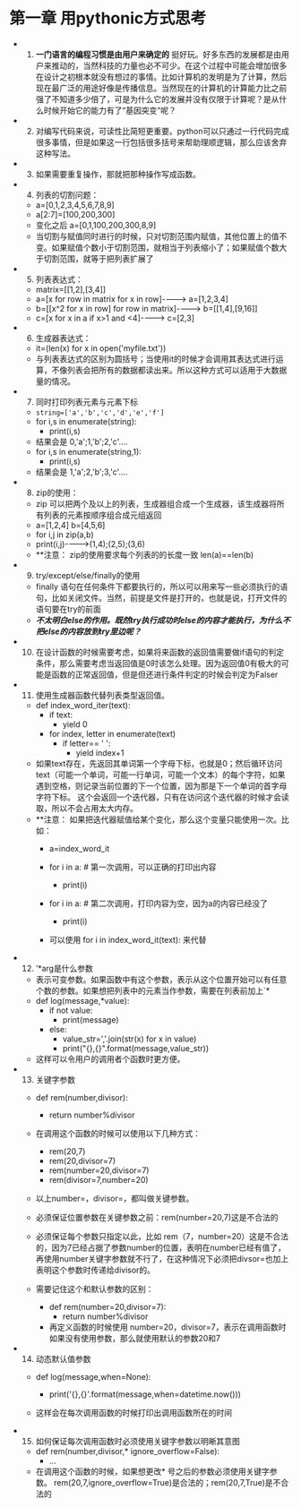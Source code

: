 # 第一章 用pythonic方式思考
* 1. **一门语言的编程习惯是由用户来确定的** 挺好玩。好多东西的发展都是由用户来推动的，当然科技的力量也必不可少。在这个过程中可能会增加很多在设计之初根本就没有想过的事情。比如计算机的发明是为了计算，然后现在最广泛的用途好像是传播信息。当然现在的计算机的计算能力比之前强了不知道多少倍了，可是为什么它的发展并没有仅限于计算呢？是从什么时候开始它的能力有了“基因突变”呢？

* 2. 对编写代码来说，可读性比简短更重要。python可以只通过一行代码完成很多事情，但是如果这一行包括很多括号来帮助理顺逻辑，那么应该舍弃这种写法。
* 3. 如果需要重复操作，那就把那种操作写成函数。
* 4. 列表的切割问题：
    * a=[0,1,2,3,4,5,6,7,8,9]
    * a[2:7]=[100,200,300]
    * 变化之后 a=[0,1,100,200,300,8,9]
    * 当切割与赋值同时进行的时候，只对切割范围内赋值，其他位置上的值不变。如果赋值个数小于切割范围，就相当于列表缩小了；如果赋值个数大于切割范围，就等于把列表扩展了
    
* 5. 列表表达式：
    * matrix=[[1,2],[3,4]]
    * a=[x for row in matrix for x in row]----> a=[1,2,3,4]
    * b=[[x^2 for x in row] for row in matrix]----> b=[[1,4],[9,16]]
    * c=[x for x in a if x>1 and <4]----> c=[2,3]
    
* 6. 生成器表达式：
    * it=(len(x) for x in open('myfile.txt'))
    * 与列表表达式的区别为圆括号；当使用it的时候才会调用其表达式进行运算，不像列表会把所有的数据都读出来。所以这种方式可以适用于大数据量的情况。

* 7. 同时打印列表元素与元素下标
   * `string=['a','b','c','d','e','f']`
   *  for i,s in enumerate(string):
      *   print(i,s)
   * 结果会是 0,'a';1,'b';2,'c'....
   * for i,s in enumerate(string,1):
     * print(i,s)
   * 结果会是 1,'a';2,'b';3,'c'....

* 8. zip的使用：
   * zip 可以把两个及以上的列表，生成器组合成一个生成器，该生成器将所有列表的元素按顺序组合成元组返回
   * a=[1,2,4]  b=[4,5,6]
   * for i,j in zip(a,b)
   *  print(i,j)---->(1,4);(2,5);(3,6)
   * **注意： zip的使用要求每个列表的的长度一致   len(a)==len(b)
* 9. try/except/else/finally的使用
   * finally 语句在任何条件下都要执行的，所以可以用来写一些必须执行的语句，比如关闭文件。当然，前提是文件是打开的，也就是说，打开文件的语句要在try的前面
   * **_不太明白else的作用。既然try执行成功时else的内容才能执行，为什么不把else的内容放到try里边呢？_**
   
* 10. 在设计函数的时候需要考虑，如果将来函数的返回值需要做if语句的判定条件，那么需要考虑当返回值是0时该怎么处理。因为返回值0有极大的可能是函数的正常返回值，但是但还进行条件判定的时候会判定为Falser

* 11. 使用生成器函数代替列表类型返回值。
   * def index_word_iter(text):
      * if text:
         * yield 0
      * for index, letter in enumerate(text)
         * if letter== ' ':
            * yield index+1
   * 如果text存在，先返回其单词第一个字母下标，也就是0；然后循环访问text（可能一个单词，可能一行单词，可能一个文本）的每个字符，如果遇到空格，则记录当前位置的下一个位置，因为那是下一个单词的首字母字符下标。 这个会返回一个迭代器，只有在访问这个迭代器的时候才会读取，所以不会占用太大内存。
   * **注意： 如果把迭代器赋值给某个变化，那么这个变量只能使用一次。比如：
      * a=index_word_it
      * for i in a: # 第一次调用，可以正确的打印出内容
         * print(i)
      
      * for i in a: # 第二次调用，打印内容为空，因为a的内容已经没了
         * print(i)
         
      * 可以使用 for i in index_word_it(text): 来代替

* 12.  ‵*arg是什么参数
   * 表示可变参数。如果函数中有这个参数，表示从这个位置开始可以有任意个数的参数。如果想把列表中的元素当作参数，需要在列表前加上`*
   * def log(message,*value): 
        * if not value: 
            * print(message) 
        * else: 
            * value_str=','.join(str(x) for x in value) 
            * print("{},{}".format(message,value_str)) 
   * 这样可以令用户的调用者个函数时更方便。
   
* 13. 关键字参数
   * def rem(number,divisor):
      * return number%divisor
      
   * 在调用这个函数的时候可以使用以下几种方式：
      * rem(20,7)
      * rem(20,divisor=7)
      * rem(number=20,divisor=7)
      * rem(divisor=7,number=20)
   * 以上number=，divisor=，都叫做关键参数。
   * 必须保证位置参数在关键参数之前：rem(number=20,7)这是不合法的
   * 必须保证每个参数只指定以此，比如 rem（7，number=20）这是不合法的，因为7已经占据了参数number的位置，表明在number已经有值了，再使用number关键字参数就不行了，在这种情况下必须把divsor=也加上表明这个参数时传递给divisor的。
   * 需要记住这个和默认参数的区别：
      * def rem(number=20,divisor=7):
         * return number%divisor
      * 再定义函数的时候使用 number=20，divisor=7，表示在调用函数时如果没有使用参数，那么就使用默认的参数20和7

* 14. 动态默认值参数
   * def log(message,when=None):
      * print('{},{}'.format(message,when=datetime.now()))
      
   * 这样会在每次调用函数的时候打印出调用函数所在的时间
   
* 15. 如何保证每次调用函数时必须使用关键字参数以明晰其意图
   * def rem(number,divisor,* ignore_overflow=False):
      * ...
   * 在调用这个函数的时候，如果想更改* 号之后的参数必须使用关键字参数。 rem(20,7,ignore_overflow=True)是合法的；rem(20,7,True)是不合法的 
   
   
   
   
   
   
   
   
   
   
   
   
            
                                                
      
      
   
